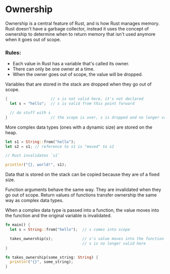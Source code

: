 # Ownership

Ownership is a central feature of Rust, and is how Rust manages memory. Rust doesn't have a garbage collector, instead it uses the concept of ownership to determine when to return memory that isn't used anymore when it goes out of scope.

### Rules:
* Each value in Rust has a variable that's called its owner.
* There can only be one owner at a time.
* When the owner goes out of scope, the value will be dropped.

Variables that are stored in the stack are dropped when they go out of scope.

```rust
{                   // s is not valid here, it's not declared
  let s = "hello";  // s is valid from this point forward

  // do stuff with s
}                   // the scope is over, s is dropped and no longer valid
```

More complex data types (ones with a dynamic size) are stored on the heap.

```rust
let s1 = String::from("hello");
let s2 = s1; // reference to s1 is "moved" to s2

// Rust invalidates `s1`

println!("{}, world!", s1);
```

Data that is stored on the stack can be copied because they are of a fixed size.

Function arguments behave the same way. They are invalidated when they go out of scope. Return values of functions transfer ownership the same way as complex data types.

When a complex data type is passed into a function, the value moves into the function and the original variable is invalidated.

```rust
fn main() {
  let s = String::from("hello");  // s comes into scope

  takes_ownership(s);             // s's value moves into the function
                                  // s is no longer valid here
}

fn takes_ownership(some_string: String) {
  println!("{}", some_string);
}
```

